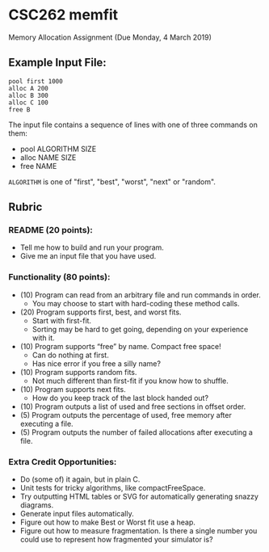# CSC262 memfit

Memory Allocation Assignment (Due Monday, 4 March 2019)

## Example Input File:

```
pool first 1000
alloc A 200
alloc B 300
alloc C 100
free B
```

The input file contains a sequence of lines with one of three commands on them:

-	pool ALGORITHM SIZE
-	alloc NAME SIZE
-	free NAME

``ALGORITHM`` is one of "first", "best", "worst", "next" or "random".

## Rubric

### README (20 points):

-	Tell me how to build and run your program.
-	Give me an input file that you have used.

### Functionality (80 points):

-	(10) Program can read from an arbitrary file and run commands in order.
    -	You may choose to start with hard-coding these method calls.
-	(20) Program supports first, best, and worst fits.
    - Start with first-fit.
    - Sorting may be hard to get going, depending on your experience with it.
- (10) Program supports “free” by name. Compact free space!
    -	Can do nothing at first.
    - Has nice error if you free a silly name?
-	(10) Program supports random fits.
    - Not much different than first-fit if you know how to shuffle.
- (10) Program supports next fits.
    - How do you keep track of the last block handed out?
-	(10) Program outputs a list of used and free sections in offset order.
-	(5) Program outputs the percentage of used, free memory after executing a file.
-	(5) Program outputs the number of failed allocations after executing a file.

### Extra Credit Opportunities:

- Do (some of) it again, but in plain C.
- Unit tests for tricky algorithms, like compactFreeSpace.
- Try outputting HTML tables or SVG for automatically generating snazzy diagrams.
- Generate input files automatically.
- Figure out how to make Best or Worst fit use a heap.
- Figure out how to measure fragmentation. Is there a single number you could use to represent how fragmented your simulator is?

